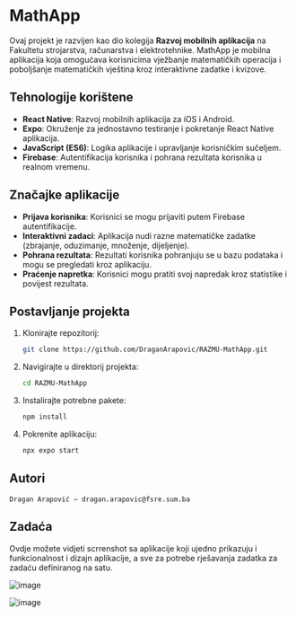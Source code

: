 # MathApp

Ovaj projekt je razvijen kao dio kolegija **Razvoj mobilnih aplikacija** na Fakultetu strojarstva, računarstva i elektrotehnike. MathApp je mobilna aplikacija koja omogućava korisnicima vježbanje matematičkih operacija i poboljšanje matematičkih vještina kroz interaktivne zadatke i kvizove.

## Tehnologije korištene

- **React Native**: Razvoj mobilnih aplikacija za iOS i Android.
- **Expo**: Okruženje za jednostavno testiranje i pokretanje React Native aplikacija.
- **JavaScript (ES6)**: Logika aplikacije i upravljanje korisničkim sučeljem.
- **Firebase**: Autentifikacija korisnika i pohrana rezultata korisnika u realnom vremenu.

## Značajke aplikacije

- **Prijava korisnika**: Korisnici se mogu prijaviti putem Firebase autentifikacije.
- **Interaktivni zadaci**: Aplikacija nudi razne matematičke zadatke (zbrajanje, oduzimanje, množenje, dijeljenje).
- **Pohrana rezultata**: Rezultati korisnika pohranjuju se u bazu podataka i mogu se pregledati kroz aplikaciju.
- **Praćenje napretka**: Korisnici mogu pratiti svoj napredak kroz statistike i povijest rezultata.

## Postavljanje projekta

1. Klonirajte repozitorij:
   ```bash
   git clone https://github.com/DraganArapovic/RAZMU-MathApp.git
   ```

2. Navigirajte u direktorij projekta:

   ```bash
   cd RAZMU-MathApp
   ```
3. Instalirajte potrebne pakete:

   ```bash
   npm install
   ```

4. Pokrenite aplikaciju:

   ```bash
   npx expo start
   ```
   
## Autori

    Dragan Arapović – dragan.arapovic@fsre.sum.ba

## Zadaća

   Ovdje možete vidjeti scrrenshot sa aplikacije koji ujedno prikazuju i funkcionalnost i dizajn aplikacije, a sve za potrebe rješavanja zadatka za zadaću definiranog na satu.
   
![image](https://github.com/user-attachments/assets/3c5643ae-8354-469b-b4a5-b5a8bcc39b1c)

![image](https://github.com/user-attachments/assets/0095d0f4-340b-48a3-8e8c-57ba23c4982e)


